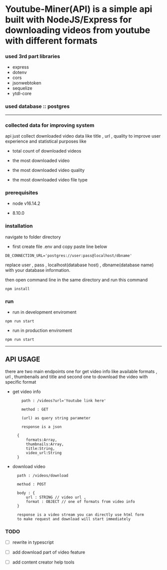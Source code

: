 # Youtube-Miner(API) is a simple api built with NodeJS/Express for downloading videos from youtube with different formats

### used 3rd part libraries

- express
- dotenv
- cors
- jsonwebtoken
- sequelize
- ytdl-core

### used database :: **postgres**

---

### collected data for improving system

api just collect downloaded video data like title , url , quality to improve user experience and statistical purposes like

- total count of downloaded videos

- the most downloaded video

- the most downloaded video quality

- the most downloaded video file type

### prerequisites

- node v16.14.2

- 8.10.0

### installation

navigate to folder directory

- first create file .env and copy paste line below

`DB_CONNECTION_URL='postgres://user:pass@localhost/dbname'`

replace user , pass , localhost(database host) , dbname(database name) with your database information.

then open command line in the same directory and run this command

`npm install`

### run

- run in development enviroment

`npm run start`

- run in production enviroment

`npm run start`

---

## API USAGE

there are two main endpoints one for get video info like available formats , url , thumbenails and title and second one to download the video with specific format

- get video info

          path : /videos?url='Youtube link here'

          method : GET

          (url) as query string parameter

          response is a json

        {
            formats:Array,
            thumbnails:Array,
            title:String,
            video_url:String
        }

- download video

        path : /videos/download

        method : POST

        body : {
            url : STRING // video url ,
            format : OBJECT // one of formats from video info
        }

        response is a video stream you can directly use html form
        to make request and download will start immediately

### TODO

- [ ] rewrite in typescript

- [ ] add download part of video feature

- [ ] add content creator help tools
